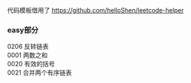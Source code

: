 代码模板借用了 https://github.com/helloShen/leetcode-helper

### easy部分
0206 反转链表  
0001 两数之和  
0020 有效的括号  
0021 合并两个有序链表  